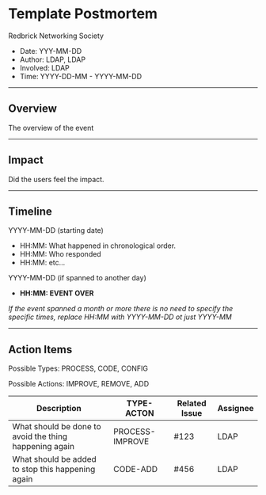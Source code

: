 # Template Postmortem

Redbrick Networking Society

* Date: YYY-MM-DD
* Author: LDAP, LDAP
* Involved: LDAP
* Time: YYYY-DD-MM - YYYY-MM-DD

---

## Overview

The overview of the event

---

## Impact

Did the users feel the impact.

---

## Timeline

YYYY-MM-DD (starting date)

* HH:MM: What happened in chronological order.
* HH:MM: Who responded
* HH:MM: etc...

YYYY-MM-DD (if spanned to another day)

* __HH:MM: EVENT OVER__

*If the event spanned a month or more there is no need to specify the specific times, 
replace HH:MM with YYYY-MM-DD ot just YYYY-MM*

---

## Action Items

Possible Types: PROCESS, CODE, CONFIG

Possible Actions: IMPROVE, REMOVE, ADD

| Description | TYPE-ACTON | Related Issue | Assignee |
| ----------- | ---------- | ------------- | -------- |
| What should be done to avoid the thing happening again | PROCESS-IMPROVE | #123 | LDAP |
| What should be added to stop this happening again | CODE-ADD | #456 | LDAP |
